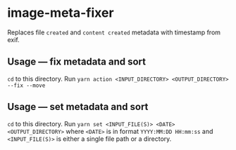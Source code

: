 # image-meta-fixer

Replaces file `created` and `content created` metadata with timestamp from exif.

## Usage — fix metadata and sort

`cd` to this directory.
Run `yarn action <INPUT_DIRECTORY> <OUTPUT_DIRECTORY> --fix --move`

## Usage — set metadata and sort

`cd` to this directory.
Run `yarn set <INPUT_FILE(S)> <DATE> <OUTPUT_DIRECTORY>` where `<DATE>` is in format `YYYY:MM:DD HH:mm:ss` and `<INPUT_FILE(S)>` is either a single file path or a directory.
